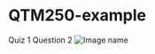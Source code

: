 # QTM250-example
Quiz 1 Question 2
![Image name](https://www.google.com/url?sa=i&url=https%3A%2F%2Fwww.azcourts.gov%2Fstatistics&psig=AOvVaw3hqNgxk5CGae2C9iBcLrdF&ust=1613003963302000&source=images&cd=vfe&ved=0CAIQjRxqFwoTCJD0upiK3u4CFQAAAAAdAAAAABAD)
